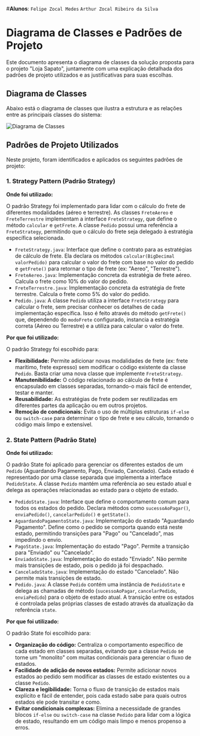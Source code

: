 #**Alunos**: `Felipe Zocal Medes` `Arthur Zocal Ribeiro da Silva`

# Diagrama de Classes e Padrões de Projeto

Este documento apresenta o diagrama de classes da solução proposta para o projeto "Loja Sapato", juntamente com uma explicação detalhada dos padrões de projeto utilizados e as justificativas para suas escolhas.

## Diagrama de Classes

Abaixo está o diagrama de classes que ilustra a estrutura e as relações entre as principais classes do sistema:

![Diagrama de Classes](https://private-us-east-1.manuscdn.com/sessionFile/Hy3kUbIydt0lbmJv0njkkA/sandbox/hUBlg3wJFQ5hkDbligNtFF-images_1749924737383_na1fn_L2hvbWUvdWJ1bnR1L2xvamFzYXBhdG8vbG9qYXNhcGF0by9EaWFncmFtYWRlQ2Fsc3NlLUxvamFTYXBhdG8wMQ.png?Policy=eyJTdGF0ZW1lbnQiOlt7IlJlc291cmNlIjoiaHR0cHM6Ly9wcml2YXRlLXVzLWVhc3QtMS5tYW51c2Nkbi5jb20vc2Vzc2lvbkZpbGUvSHkza1ViSXlkdDBsYm1KdjBuamtrQS9zYW5kYm94L2hVQmxnM3dKRlE1aGtEYmxpZ050RkYtaW1hZ2VzXzE3NDk5MjQ3MzczODNfbmExZm5fTDJodmJXVXZkV0oxYm5SMUwyeHZhbUZ6WVhCaGRHOHZiRzlxWVhOaGNHRjBieTlFYVdGbmNtRnRZV1JsUTJGc2MzTmxMVXh2YW1GVFlYQmhkRzh3TVEucG5nIiwiQ29uZGl0aW9uIjp7IkRhdGVMZXNzVGhhbiI6eyJBV1M6RXBvY2hUaW1lIjoxNzY3MjI1NjAwfX19XX0_&Key-Pair-Id=K2HSFNDJXOU9YS&Signature=lTNMSQg9gk03F77A0n2xtTlnj5OpDDYz0kzIIXcjyWRMhHu3NWHMYDh8cmIjYixt5zk3OHAwsb-vPlJUGTpkiMl4ERbh7~8NbfoQvVzZEq5u7CoVr6Dzydmeg9ngdIh1zLNQVTm-Fn5opF3vAwz7QXNi~ogWmKgv-OML5H12tP2c6aCYDM4TGQwksb3bUfm8bwNkH9Xydrzqbb6sXMaZflXyHxl10r7YQj2gFu4VI5hwcPtmgxcB6EpA~rENU0w2fCOb7KrVsb-9L-zJ-gky0J09BlRT6Ibr~sXTEPsvlTloKZlKlO16wqeAwiRjHmTepGQVpOcpIc7zb06R7ukrVg__)




## Padrões de Projeto Utilizados

Neste projeto, foram identificados e aplicados os seguintes padrões de projeto:

### 1. Strategy Pattern (Padrão Strategy)

**Onde foi utilizado:**

O padrão Strategy foi implementado para lidar com o cálculo do frete de diferentes modalidades (aéreo e terrestre). As classes `FreteAereo` e `FreteTerrestre` implementam a interface `FreteStrategy`, que define o método `calcular` e `getFrete`. A classe `Pedido` possui uma referência a `FreteStrategy`, permitindo que o cálculo do frete seja delegado à estratégia específica selecionada.

- `FreteStrategy.java`: Interface que define o contrato para as estratégias de cálculo de frete. Ela declara os métodos `calcular(BigDecimal valorPedido)` para calcular o valor do frete com base no valor do pedido e `getFrete()` para retornar o tipo de frete (ex: "Aereo", "Terrestre").
- `FreteAereo.java`: Implementação concreta da estratégia de frete aéreo. Calcula o frete como 10% do valor do pedido.
- `FreteTerrestre.java`: Implementação concreta da estratégia de frete terrestre. Calcula o frete como 5% do valor do pedido.
- `Pedido.java`: A classe `Pedido` utiliza a interface `FreteStrategy` para calcular o frete, sem precisar conhecer os detalhes de cada implementação específica. Isso é feito através do método `getFrete()` que, dependendo do `modoFrete` configurado, instancia a estratégia correta (Aéreo ou Terrestre) e a utiliza para calcular o valor do frete.

**Por que foi utilizado:**

O padrão Strategy foi escolhido para:

- **Flexibilidade:** Permite adicionar novas modalidades de frete (ex: frete marítimo, frete expresso) sem modificar o código existente da classe `Pedido`. Basta criar uma nova classe que implemente `FreteStrategy`.
- **Manutenibilidade:** O código relacionado ao cálculo de frete é encapsulado em classes separadas, tornando-o mais fácil de entender, testar e manter.
- **Reusabilidade:** As estratégias de frete podem ser reutilizadas em diferentes partes da aplicação ou em outros projetos.
- **Remoção de condicionais:** Evita o uso de múltiplas estruturas `if-else` ou `switch-case` para determinar o tipo de frete e seu cálculo, tornando o código mais limpo e extensível.

### 2. State Pattern (Padrão State)

**Onde foi utilizado:**

O padrão State foi aplicado para gerenciar os diferentes estados de um `Pedido` (Aguardando Pagamento, Pago, Enviado, Cancelado). Cada estado é representado por uma classe separada que implementa a interface `PedidoState`. A classe `Pedido` mantém uma referência ao seu estado atual e delega as operações relacionadas ao estado para o objeto de estado.

- `PedidoState.java`: Interface que define o comportamento comum para todos os estados do pedido. Declara métodos como `sucessoAoPagar()`, `enviaPedido()`, `cancelarPedido()` e `getState()`.
- `AguardandoPagamentoState.java`: Implementação do estado "Aguardando Pagamento". Define como o pedido se comporta quando está neste estado, permitindo transições para "Pago" ou "Cancelado", mas impedindo o envio.
- `PagoState.java`: Implementação do estado "Pago". Permite a transição para "Enviado" ou "Cancelado".
- `EnviadoState.java`: Implementação do estado "Enviado". Não permite mais transições de estado, pois o pedido já foi despachado.
- `CanceladoState.java`: Implementação do estado "Cancelado". Não permite mais transições de estado.
- `Pedido.java`: A classe `Pedido` contém uma instância de `PedidoState` e delega as chamadas de método (`sucessoAoPagar`, `cancelarPedido`, `enviaPedido`) para o objeto de estado atual. A transição entre os estados é controlada pelas próprias classes de estado através da atualização da referência `state`.

**Por que foi utilizado:**

O padrão State foi escolhido para:

- **Organização do código:** Centraliza o comportamento específico de cada estado em classes separadas, evitando que a classe `Pedido` se torne um "monolito" com muitas condicionais para gerenciar o fluxo de estados.
- **Facilidade de adição de novos estados:** Permite adicionar novos estados ao pedido sem modificar as classes de estado existentes ou a classe `Pedido`.
- **Clareza e legibilidade:** Torna o fluxo de transição de estados mais explícito e fácil de entender, pois cada estado sabe para quais outros estados ele pode transitar e como.
- **Evitar condicionais complexas:** Elimina a necessidade de grandes blocos `if-else` ou `switch-case` na classe `Pedido` para lidar com a lógica de estado, resultando em um código mais limpo e menos propenso a erros.


